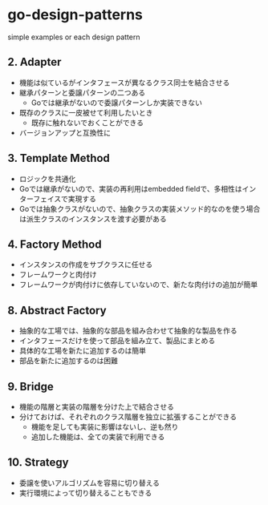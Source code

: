 # go-design-patterns
simple examples or each design pattern

## 2. Adapter
- 機能は似ているがインタフェースが異なるクラス同士を結合させる
- 継承パターンと委譲パターンの二つある
  - Goでは継承がないので委譲パターンしか実装できない
- 既存のクラスに一皮被せて利用したいとき
  - 既存に触れないでおくことができる
- バージョンアップと互換性に

## 3. Template Method
- ロジックを共通化
- Goでは継承がないので、実装の再利用はembedded fieldで、多相性はインターフェイスで実現する
- Goでは抽象クラスがないので、抽象クラスの実装メソッド的なのを使う場合は派生クラスのインスタンスを渡す必要がある

## 4. Factory Method
- インスタンスの作成をサブクラスに任せる
- フレームワークと肉付け
- フレームワークが肉付けに依存していないので、新たな肉付けの追加が簡単

## 8. Abstract Factory
- 抽象的な工場では、抽象的な部品を組み合わせて抽象的な製品を作る
- インタフェースだけを使って部品を組み立て、製品にまとめる
- 具体的な工場を新たに追加するのは簡単
- 部品を新たに追加するのは困難

## 9. Bridge
- 機能の階層と実装の階層を分けた上で結合させる
- 分けておけば、それぞれのクラス階層を独立に拡張することができる
  - 機能を足しても実装に影響はないし、逆も然り
  - 追加した機能は、全ての実装で利用できる

## 10. Strategy
- 委譲を使いアルゴリズムを容易に切り替える
- 実行環境によって切り替えることもできる